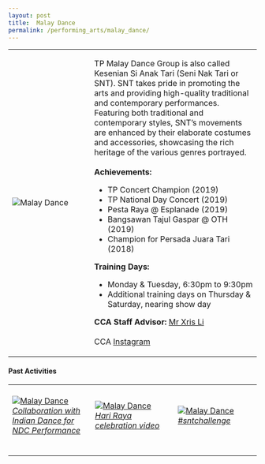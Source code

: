 ```yaml
---
layout: post
title:  Malay Dance
permalink: /performing_arts/malay_dance/
---
```


<div>
<table>
    <tr>
        <td style="width:33%"><image src="{{site.baseurl}}/images/CCA_malay_dance.jpg" style="display:block;margin-left:auto;margin-right:auto;" alt="Malay Dance"></image></td>
        <td>
            <p>
                TP Malay Dance Group is also called Kesenian Si Anak Tari (Seni Nak Tari or SNT). SNT takes pride in promoting the arts and providing high-quality traditional and contemporary performances. Featuring both traditional and contemporary styles, SNT’s movements are enhanced by their elaborate costumes and accessories, showcasing the rich heritage of the various genres portrayed.<br>
                <br>
                <b>Achievements:</b><br>
                <ul>
                    <li>TP Concert Champion (2019)</li>
                    <li>TP National Day Concert (2019)</li>
                    <li>Pesta Raya @ Esplanade (2019)</li>
                    <li>Bangsawan Tajul Gaspar @ OTH (2019)</li>
                    <li>Champion for Persada Juara Tari (2018)</li>
                </ul>
            </p>
            <p>
                <b>Training Days:</b><br>
                <ul>
                    <li>Monday & Tuesday, 6:30pm to 9:30pm</li>
                    <li>Additional training days on Thursday & Saturday, nearing show day</li>
                </ul>
            </p>
            <p>
                <b>CCA Staff Advisor:</b> <a href="mailto:chrislee@tp.edu.sg">Mr Xris Li</a><br>
                <br>
                CCA <a href="https://www.instagram.com/keseniansianaktari">Instagram</a>
            </p>
        </td>
    </tr>
</table>
</div>

#### Past Activities

<table>
    <tr>
        <td style="width:33%"><br>
            <a href="https://www.instagram.com/p/CDqukxJBx2q/">
                <image src="{{site.baseurl}}/images/CCA-Malaydance_IG1.png" style="display:block;margin-left:auto;margin-right:auto;" alt="Malay Dance">
                <h6 style="margin-top:0%">Collaboration with Indian Dance for NDC Performance</h6>
                </image>
            </a>
        </td>
        <td style="width:33%"><br>
            <a href="https://www.instagram.com/p/CBXwYmThMka/">
                <image src="{{site.baseurl}}/images/CCA-Malaydance_IG2.png" style="display:block;margin-left:auto;margin-right:auto;" alt="Malay Dance">
                <h6 style="margin-top:0%">Hari Raya celebration video</h6>
                </image>
            </a>
        </td>
        <td style="width:33%"><br>
            <a href="https://www.instagram.com/p/CA7NGbThdHL/">
                <image src="{{site.baseurl}}/images/CCA-Malaydance_IG3.png" style="display:block;margin-left:auto;margin-right:auto;" alt="Malay Dance">
                <h6 style="margin-top:0%">#sntchallenge</h6>    
                </image>
            </a>
        </td>
    </tr>
</table>


